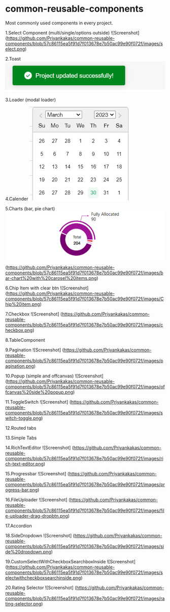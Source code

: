 # common-reusable-components
Most commonly used components in every project.

1.Select Component (multi/single/options outside)  ![Screenshot] (https://github.com/Priyankakas/common-reusable-components/blob/57c86115ea5f91d7f013678e7b50ac99e90f072f/images/select.png)

2.Toast ![Screenshot](https://github.com/Priyankakas/common-reusable-components/blob/main/images/toast.png)

3.Loader (modal loader)

4.Calender ![Screenshot](https://github.com/Priyankakas/common-reusable-components/blob/57c86115ea5f91d7f013678e7b50ac99e90f072f/images/calender.png)

5.Charts (bar, pie chart) ![Screenshot](https://github.com/Priyankakas/common-reusable-components/blob/57c86115ea5f91d7f013678e7b50ac99e90f072f/images/pie-chart.png)
(https://github.com/Priyankakas/common-reusable-components/blob/57c86115ea5f91d7f013678e7b50ac99e90f072f/images/bar-chart%20with%20carosel%20items.png)

6.Chip Item with clear btn  ![Screenshot] (https://github.com/Priyankakas/common-reusable-components/blob/57c86115ea5f91d7f013678e7b50ac99e90f072f/images/Chip%20item.png)

7.Checkbox ![Screenshot] (https://github.com/Priyankakas/common-reusable-components/blob/57c86115ea5f91d7f013678e7b50ac99e90f072f/images/checkbox.png)

8.TableComponent

9.Pagination ![Screenshot] (https://github.com/Priyankakas/common-reusable-components/blob/57c86115ea5f91d7f013678e7b50ac99e90f072f/images/pagination.png)

10.Popup (simple and offcanvas) ![Screenshot] (https://github.com/Priyankakas/common-reusable-components/blob/57c86115ea5f91d7f013678e7b50ac99e90f072f/images/offcanvas%20side%20popup.png)

11.ToggleSwitch ![Screenshot] (https://github.com/Priyankakas/common-reusable-components/blob/57c86115ea5f91d7f013678e7b50ac99e90f072f/images/switch-toggle.png)

12.Routed tabs

13.Simple Tabs

14.RichTextEditor ![Screenshot] (https://github.com/Priyankakas/common-reusable-components/blob/57c86115ea5f91d7f013678e7b50ac99e90f072f/images/rich-text-editor.png)

15.Progressbar ![Screenshot] (https://github.com/Priyankakas/common-reusable-components/blob/57c86115ea5f91d7f013678e7b50ac99e90f072f/images/progress-bar.png)

16.FileUploader ![Screenshot] (https://github.com/Priyankakas/common-reusable-components/blob/57c86115ea5f91d7f013678e7b50ac99e90f072f/images/file-uploader-drag-dropbtn.png)

17.Accordion

18.SideDropdown  ![Screenshot] (https://github.com/Priyankakas/common-reusable-components/blob/57c86115ea5f91d7f013678e7b50ac99e90f072f/images/side%20dropdown.png)

19.CustomSelectWithCheckboxSearchboxInside  ![Screenshot] (https://github.com/Priyankakas/common-reusable-components/blob/57c86115ea5f91d7f013678e7b50ac99e90f072f/images/selectwithcheckboxsearchinside.png)

20.Rating Selector  ![Screenshot] (https://github.com/Priyankakas/common-reusable-components/blob/57c86115ea5f91d7f013678e7b50ac99e90f072f/images/rating-selector.png)
